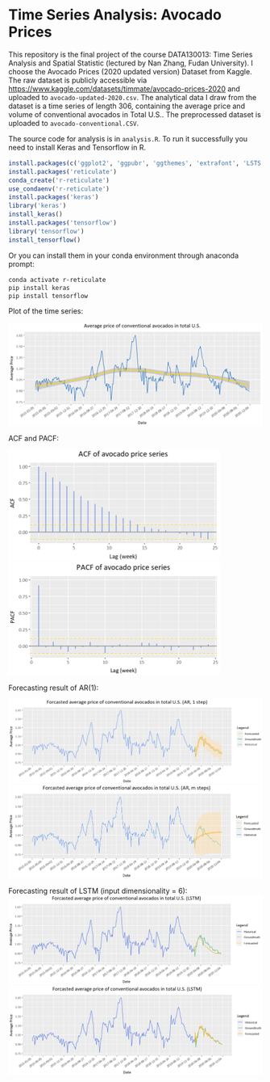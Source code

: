 # Time Series Analysis: Avocado Prices
This repository is the final project of the course DATA130013: Time Series Analysis and Spatial Statistic (lectured by Nan Zhang, Fudan University).
I choose the Avocado Prices (2020 updated version) Dataset from Kaggle. The raw dataset is publicly accessible via <https://www.kaggle.com/datasets/timmate/avocado-prices-2020> and uploaded to  ```avocado-updated-2020.csv```. The analytical data I draw from the dataset is a time series of length 306, containing the average price and
volume of conventional avocados in Total U.S.. The preprocessed dataset is uploaded to ```avocado-conventional.CSV```.

The source code for analysis is in ```analysis.R```. To run it successfully you need to install Keras and Tensorflow in R.
```r
install.packages(c('ggplot2', 'ggpubr', 'ggthemes', 'extrafont', 'LSTS'))
install.packages('reticulate')
conda_create('r-reticulate')
use_condaenv('r-reticulate')
install.packages('keras')
library('keras')
install_keras()
install.packages('tensorflow')
library('tensorflow')
install_tensorflow()
```

Or you can install them in your conda environment through anaconda prompt:
```
conda activate r-reticulate
pip install keras
pip install tensorflow
```

Plot of the time series:

![avatar](figs/tsplot.png)

ACF and PACF:
<p>
  <img src='figs/acf.png' width='420'/><img src='figs/pacf.png' width='420'/>
</p>

Forecasting result of AR(1):

![avatar](figs/arpred1.png)
![avatar](figs/arpred2.png)

Forecasting result of LSTM (input dimensionality = 6):
![avatar](figs/lstm1.png)
![avatar](figs/lstm2.png)
